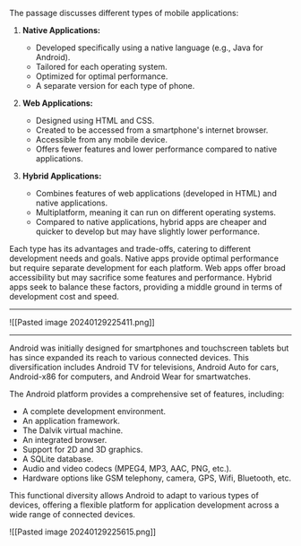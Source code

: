 The passage discusses different types of mobile applications:

1. **Native Applications:**
   - Developed specifically using a native language (e.g., Java for Android).
   - Tailored for each operating system.
   - Optimized for optimal performance.
   - A separate version for each type of phone.

2. **Web Applications:**
   - Designed using HTML and CSS.
   - Created to be accessed from a smartphone's internet browser.
   - Accessible from any mobile device.
   - Offers fewer features and lower performance compared to native applications.

3. **Hybrid Applications:**
   - Combines features of web applications (developed in HTML) and native applications.
   - Multiplatform, meaning it can run on different operating systems.
   - Compared to native applications, hybrid apps are cheaper and quicker to develop but may have slightly lower performance.

Each type has its advantages and trade-offs, catering to different development needs and goals. Native apps provide optimal performance but require separate development for each platform. Web apps offer broad accessibility but may sacrifice some features and performance. Hybrid apps seek to balance these factors, providing a middle ground in terms of development cost and speed.

---



![[Pasted image 20240129225411.png]]


---

Android was initially designed for smartphones and touchscreen tablets but has since expanded its reach to various connected devices. This diversification includes Android TV for televisions, Android Auto for cars, Android-x86 for computers, and Android Wear for smartwatches.

The Android platform provides a comprehensive set of features, including:
- A complete development environment.
- An application framework.
- The Dalvik virtual machine.
- An integrated browser.
- Support for 2D and 3D graphics.
- A SQLite database.
- Audio and video codecs (MPEG4, MP3, AAC, PNG, etc.).
- Hardware options like GSM telephony, camera, GPS, Wifi, Bluetooth, etc.

This functional diversity allows Android to adapt to various types of devices, offering a flexible platform for application development across a wide range of connected devices.


![[Pasted image 20240129225615.png]]


